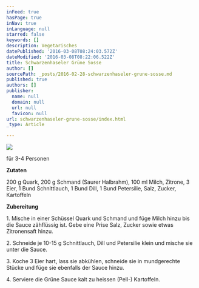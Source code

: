 ```yaml
---
inFeed: true
hasPage: true
inNav: true
inLanguage: null
starred: false
keywords: []
description: Vegetarisches
datePublished: '2016-03-08T08:24:03.572Z'
dateModified: '2016-03-08T08:22:06.522Z'
title: Schwarzenhaseler Grüne Sosse
author: []
sourcePath: _posts/2016-02-28-schwarzenhaseler-grune-sosse.md
published: true
authors: []
publisher:
  name: null
  domain: null
  url: null
  favicon: null
url: schwarzenhaseler-grune-sosse/index.html
_type: Article

---
```

![](https://the-grid-user-content.s3-us-west-2.amazonaws.com/65a98b3a-5fb1-4d5e-8b4a-95dab1d7fe19.jpg)

für 3-4 Personen 

**Zutaten**

200 g Quark, 200 g Schmand (Saurer Halbrahm), 100 ml Milch, Zitrone, 3 Eier, 1 Bund Schnittlauch, 1 Bund Dill, 1 Bund Petersilie, Salz, Zucker, Kartoffeln 

**Zubereitung**

1\. Mische in einer Schüssel Quark und Schmand und füge Milch hinzu bis die Sauce zähflüssig ist. 
Gebe eine Prise Salz, Zucker sowie etwas Zitronensaft hinzu. 

2\. Schneide je 10-15 g Schnittlauch, Dill und Petersilie klein und mische sie unter die Sauce. 

3\. Koche 3 Eier hart, lass sie abkühlen, schneide sie in mundgerechte Stücke und füge sie ebenfalls der Sauce hinzu. 

4\. Serviere die Grüne Sauce kalt zu heissen (Pell-) Kartoffeln.